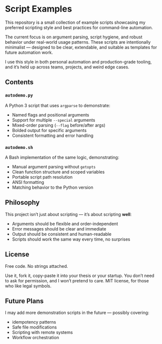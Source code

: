 # Script Examples

This repository is a small collection of example scripts showcasing my
preferred scripting style and best practices for command-line automation.

The current focus is on argument parsing, script hygiene, and robust behavior 
under real-world usage patterns. These scripts are intentionally minimalist —
designed to be clear, extendable, and suitable as templates for future
automation work.

I use this style in both personal automation and production-grade tooling, and
it’s held up across teams, projects, and weird edge cases.

## Contents

### `autodemo.py`
A Python 3 script that uses `argparse` to demonstrate:
- Named flags and positional arguments
- Support for multiple `--special` arguments
- Mixed-order parsing (`--flag` before/after args)
- Bolded output for specific arguments
- Consistent formatting and error handling

### `autodemo.sh`
A Bash implementation of the same logic, demonstrating:
- Manual argument parsing without `getopts`
- Clean function structure and scoped variables
- Portable script path resolution
- ANSI formatting
- Matching behavior to the Python version

## Philosophy

This project isn’t just about scripting — it’s about scripting **well**:
- Arguments should be flexible and order-independent
- Error messages should be clear and immediate
- Output should be consistent and human-readable
- Scripts should work the same way every time, no surprises

## License

Free code. No strings attached.

Use it, fork it, copy-paste it into your thesis or your startup. You don’t
need to ask for permission, and I won’t pretend to care. MIT license, for
those who like legal symbols.

## Future Plans

I may add more demonstration scripts in the future — possibly covering:
- idempotency patterns
- Safe file modifications
- Scripting with remote systems
- Workflow orchestration

